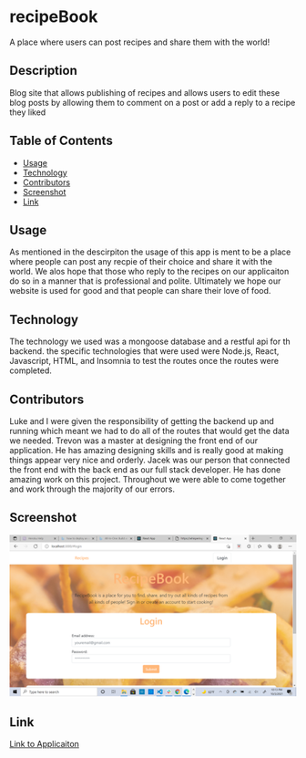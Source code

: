 # recipeBook
A place where users can post recipes and share them with the world!


## Description

Blog site that allows publishing of recipes and allows users to edit these blog posts by allowing them to comment on a post or add a reply to a recipe they liked


## Table of Contents

* [Usage](#usage)
* [Technology](#technology)
* [Contributors](#contributors)
* [Screenshot](#screenshot)
* [Link](#link)

## Usage
As mentioned in the descirpiton the usage of this app is ment to be a place where people can post any recpie of their choice and share it with the world. We alos hope that those who reply to the recipes on our applicaiton do so in a manner that is professional and polite. Ultimately we hope our website is used for good and that people can share their love of food.

## Technology
The technology we used was a mongoose database and a restful api for th backend. the specific technologies that were used were Node.js, React, Javascript, HTML, and Insomnia to test the routes once the routes were completed.

## Contributors
Luke and I were given the responsibility of getting the backend up and running which meant we had to do all of the routes that would get the data we needed. Trevon was a master at designing the front end of our application. He has amazing designing skills and is really good at making things appear very nice and orderly. Jacek was our person that connected the front end with the back end as our full stack developer. He has done amazing work on this project. Throughout we were able to come together and work through the majority of our errors.

## Screenshot
<img src="./images/2021-10-03.png" />

## Link
<a href="http://evening-citadel-70565.herokuapp.com/">Link to Applicaiton</a>

